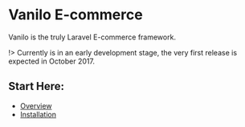 # Vanilo E-commerce

Vanilo is the truly Laravel E-commerce framework.

!> Currently is in an early development stage, the very first release is expected in October 2017.

## Start Here:

- [Overview](overview.md)
- [Installation](installation.md)
